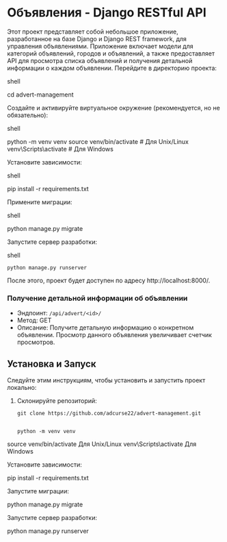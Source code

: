 # Объявления - Django RESTful API

Этот проект представляет собой небольшое приложение, разработанное на базе Django и Django REST framework, для управления объявлениями. Приложение включает модели для категорий объявлений, городов и объявлений, а также предоставляет API для просмотра списка объявлений и получения детальной информации о каждом объявлении.
Перейдите в директорию проекта:

shell

cd advert-management

Создайте и активируйте виртуальное окружение (рекомендуется, но не обязательно):

shell

python -m venv venv
source venv/bin/activate  # Для Unix/Linux
venv\Scripts\activate  # Для Windows

Установите зависимости:

shell

pip install -r requirements.txt

Примените миграции:

shell

python manage.py migrate

Запустите сервер разработки:

shell

    python manage.py runserver

После этого, проект будет доступен по адресу http://localhost:8000/.

### Получение детальной информации об объявлении

- Эндпоинт: `/api/advert/<id>/`
- Метод: GET
- Описание: Получите детальную информацию о конкретном объявлении. Просмотр данного объявления увеличивает счетчик просмотров.

## Установка и Запуск

Следуйте этим инструкциям, чтобы установить и запустить проект локально:

1. Склонируйте репозиторий:

   ```shell
   git clone https://github.com/adcurse22/advert-management.git


   python -m venv venv
source venv/bin/activate   Для Unix/Linux
venv\Scripts\activate  Для Windows

Установите зависимости:



pip install -r requirements.txt

Запустите миграции:



python manage.py migrate

Запустите сервер разработки:

python manage.py runserver
